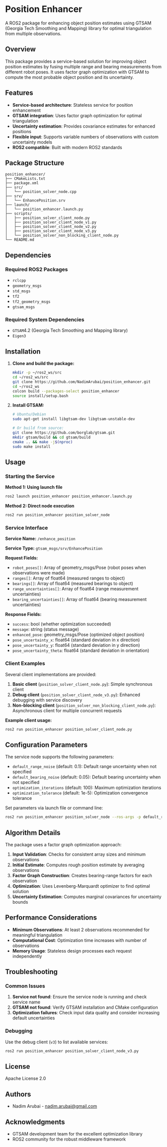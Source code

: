 # Position Enhancer

A ROS2 package for enhancing object position estimates using GTSAM (Georgia Tech Smoothing and Mapping) library for optimal triangulation from multiple observations.

## Overview

This package provides a service-based solution for improving object position estimates by fusing multiple range and bearing measurements from different robot poses. It uses factor graph optimization with GTSAM to compute the most probable object position and its uncertainty.

## Features

- **Service-based architecture**: Stateless service for position enhancement
- **GTSAM integration**: Uses factor graph optimization for optimal triangulation
- **Uncertainty estimation**: Provides covariance estimates for enhanced positions
- **Flexible input**: Supports variable numbers of observations with custom uncertainty models
- **ROS2 compatible**: Built with modern ROS2 standards

## Package Structure

```
position_enhancer/
├── CMakeLists.txt
├── package.xml
├── src/
│   └── position_solver_node.cpp
├── srv/
│   └── EnhancePosition.srv
├── launch/
│   └── position_enhancer.launch.py
├── scripts/
│   ├── position_solver_client_node.py
│   ├── position_solver_client_node_v1.py
│   ├── position_solver_client_node_v2.py
│   ├── position_solver_client_node_v3.py
│   └── position_solver_non_blocking_client_node.py
└── README.md
```

## Dependencies

### Required ROS2 Packages
- `rclcpp`
- `geometry_msgs`
- `std_msgs`
- `tf2`
- `tf2_geometry_msgs`
- `gtsam_msgs`

### Required System Dependencies
- `GTSAM`4.2 (Georgia Tech Smoothing and Mapping library)
- `Eigen3`

## Installation

1. **Clone and build the package:**
   ```bash
   mkdir -p ~/ros2_ws/src
   cd ~/ros2_ws/src
   git clone https://github.com/NadimArubai/position_enhancer.git
   cd ~/ros2_ws
   colcon build --packages-select position_enhancer
   source install/setup.bash
   ```

2. **Install GTSAM:**
   ```bash
   # Ubuntu/Debian
   sudo apt-get install libgtsam-dev libgtsam-unstable-dev
   
   # Or build from source:
   git clone https://github.com/borglab/gtsam.git
   mkdir gtsam/build && cd gtsam/build
   cmake .. && make -j$(nproc)
   sudo make install
   ```

## Usage

### Starting the Service

**Method 1: Using launch file**
```bash
ros2 launch position_enhancer position_enhancer.launch.py
```

**Method 2: Direct node execution**
```bash
ros2 run position_enhancer position_solver_node
```

### Service Interface

**Service Name:** `/enhance_position`

**Service Type:** `gtsam_msgs/srv/EnhancePosition`

**Request Fields:**
- `robot_poses[]`: Array of geometry_msgs/Pose (robot poses when observations were made)
- `ranges[]`: Array of float64 (measured ranges to object)
- `bearings[]`: Array of float64 (measured bearings to object)
- `range_uncertainties[]`: Array of float64 (range measurement uncertainties)
- `bearing_uncertainties[]`: Array of float64 (bearing measurement uncertainties)

**Response Fields:**
- `success`: bool (whether optimization succeeded)
- `message`: string (status message)
- `enhanced_pose`: geometry_msgs/Pose (optimized object position)
- `pose_uncertainty_x`: float64 (standard deviation in x direction)
- `pose_uncertainty_y`: float64 (standard deviation in y direction)
- `pose_uncertainty_theta`: float64 (standard deviation in orientation)

### Client Examples

Several client implementations are provided:

1. **Basic client** (`position_solver_client_node.py`): Simple synchronous client
2. **Debug client** (`position_solver_client_node_v3.py`): Enhanced debugging with service discovery
3. **Non-blocking client** (`position_solver_non_blocking_client_node.py`): Asynchronous client for multiple concurrent requests

**Example client usage:**
```bash
ros2 run position_enhancer position_solver_client_node.py
```

## Configuration Parameters

The service node supports the following parameters:

- `default_range_noise` (default: 0.1): Default range uncertainty when not specified
- `default_bearing_noise` (default: 0.05): Default bearing uncertainty when not specified  
- `optimization_iterations` (default: 100): Maximum optimization iterations
- `optimization_tolerance` (default: 1e-5): Optimization convergence tolerance

Set parameters via launch file or command line:
```bash
ros2 run position_enhancer position_solver_node --ros-args -p default_range_noise:=0.2 -p default_bearing_noise:=0.1
```

## Algorithm Details

The package uses a factor graph optimization approach:

1. **Input Validation**: Checks for consistent array sizes and minimum observations
2. **Initial Estimate**: Computes rough position estimate by averaging observations
3. **Factor Graph Construction**: Creates bearing-range factors for each observation
4. **Optimization**: Uses Levenberg-Marquardt optimizer to find optimal solution
5. **Uncertainty Estimation**: Computes marginal covariances for uncertainty bounds

## Performance Considerations

- **Minimum Observations**: At least 2 observations recommended for meaningful triangulation
- **Computational Cost**: Optimization time increases with number of observations
- **Memory Usage**: Stateless design processes each request independently

## Troubleshooting

### Common Issues

1. **Service not found**: Ensure the service node is running and check service name
2. **GTSAM not found**: Verify GTSAM installation and CMake configuration
3. **Optimization failures**: Check input data quality and consider increasing default uncertainties

### Debugging

Use the debug client (`v3`) to list available services:
```bash
ros2 run position_enhancer position_solver_client_node_v3.py
```

## License

Apache License 2.0

## Authors

- Nadim Arubai - nadim.arubai@gmail.com

## Acknowledgments

- GTSAM development team for the excellent optimization library
- ROS2 community for the robust middleware framework
